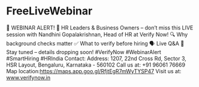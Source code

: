 # FreeLiveWebinar
🚨 WEBINAR ALERT! 🚨 HR Leaders &amp; Business Owners – don’t miss this LIVE session with Nandhini Gopalakrishnan, Head of HR at Verify Now! 🔍 Why background checks matter ✅ What to verify before hiring 🗣️ Live Q&amp;A 📅 Stay tuned – details dropping soon! #VerifyNow #WebinarAlert #SmartHiring #HRIndia
Contact: Address: 1207, 22nd Cross Rd, Sector 3, HSR Layout, Bengaluru, Karnataka - 560102
 Call us at: +91 96061 76669
 Map location:https://maps.app.goo.gl/RfjtEgR7mWyTYSP47
 Visit us at: www.verifynow.in
